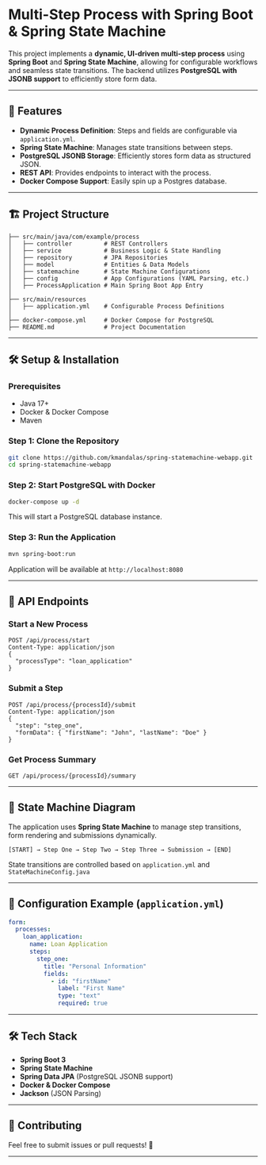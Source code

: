 # Multi-Step Process with Spring Boot & Spring State Machine

This project implements a **dynamic, UI-driven multi-step process** using **Spring Boot** and **Spring State Machine**, allowing for configurable workflows and seamless state transitions. The backend utilizes **PostgreSQL with JSONB support** to efficiently store form data.

---

## 🚀 Features

- **Dynamic Process Definition**: Steps and fields are configurable via `application.yml`.
- **Spring State Machine**: Manages state transitions between steps.
- **PostgreSQL JSONB Storage**: Efficiently stores form data as structured JSON.
- **REST API**: Provides endpoints to interact with the process.
- **Docker Compose Support**: Easily spin up a Postgres database.

---

## 🏗️ Project Structure

```
├── src/main/java/com/example/process
│   ├── controller         # REST Controllers
│   ├── service            # Business Logic & State Handling
│   ├── repository         # JPA Repositories
│   ├── model              # Entities & Data Models
│   ├── statemachine       # State Machine Configurations
│   ├── config             # App Configurations (YAML Parsing, etc.)
│   ├── ProcessApplication # Main Spring Boot App Entry
│
├── src/main/resources
│   ├── application.yml    # Configurable Process Definitions
│
├── docker-compose.yml     # Docker Compose for PostgreSQL
├── README.md              # Project Documentation
```

---

## 🛠️ Setup & Installation

### Prerequisites

- Java 17+
- Docker & Docker Compose
- Maven

### Step 1: Clone the Repository

```sh
git clone https://github.com/kmandalas/spring-statemachine-webapp.git
cd spring-statemachine-webapp
```

### Step 2: Start PostgreSQL with Docker

```sh
docker-compose up -d
```

This will start a PostgreSQL database instance.

### Step 3: Run the Application

```sh
mvn spring-boot:run
```

Application will be available at `http://localhost:8080`

---

## 📝 API Endpoints

### Start a New Process

```http
POST /api/process/start
Content-Type: application/json
{
  "processType": "loan_application"
}
```

### Submit a Step

```http
POST /api/process/{processId}/submit
Content-Type: application/json
{
  "step": "step_one",
  "formData": { "firstName": "John", "lastName": "Doe" }
}
```

### Get Process Summary

```http
GET /api/process/{processId}/summary
```

---

## 🔄 State Machine Diagram

The application uses **Spring State Machine** to manage step transitions, form rendering and submissions dynamically.

```
[START] → Step One → Step Two → Step Three → Submission → [END]
```

State transitions are controlled based on `application.yml` and `StateMachineConfig.java`

---

## 📌 Configuration Example (`application.yml`)

```yaml
form:
  processes:
    loan_application:
      name: Loan Application
      steps:
        step_one:
          title: "Personal Information"
          fields:
            - id: "firstName"
              label: "First Name"
              type: "text"
              required: true
```

---

## 🛠️ Tech Stack

- **Spring Boot 3**
- **Spring State Machine**
- **Spring Data JPA** (PostgreSQL JSONB support)
- **Docker & Docker Compose**
- **Jackson** (JSON Parsing)

---

## 🤝 Contributing

Feel free to submit issues or pull requests! 🚀

---


